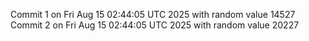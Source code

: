 Commit 1 on Fri Aug 15 02:44:05 UTC 2025 with random value 14527
Commit 2 on Fri Aug 15 02:44:05 UTC 2025 with random value 20227
